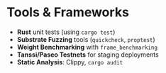 # Tools & Frameworks

* **Rust** unit tests (using `cargo test`)
* **Substrate Fuzzing** tools (`quickcheck`, `proptest`)
* **Weight Benchmarking** with `frame_benchmarking`
* **Tanssi/Paseo Testnets** for staging deployments
* **Static Analysis**: Clippy, `cargo audit`
